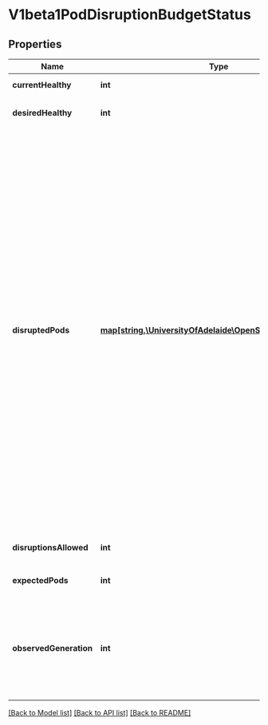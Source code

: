 # V1beta1PodDisruptionBudgetStatus

## Properties
Name | Type | Description | Notes
------------ | ------------- | ------------- | -------------
**currentHealthy** | **int** | current number of healthy pods | 
**desiredHealthy** | **int** | minimum desired number of healthy pods | 
**disruptedPods** | [**map[string,\UniversityOfAdelaide\OpenShift\Model\V1Time]**](V1Time.md) | DisruptedPods contains information about pods whose eviction was processed by the API server eviction subresource handler but has not yet been observed by the PodDisruptionBudget controller. A pod will be in this map from the time when the API server processed the eviction request to the time when the pod is seen by PDB controller as having been marked for deletion (or after a timeout). The key in the map is the name of the pod and the value is the time when the API server processed the eviction request. If the deletion didn&#39;t occur and a pod is still there it will be removed from the list automatically by PodDisruptionBudget controller after some time. If everything goes smooth this map should be empty for the most of the time. Large number of entries in the map may indicate problems with pod deletions. | 
**disruptionsAllowed** | **int** | Number of pod disruptions that are currently allowed. | 
**expectedPods** | **int** | total number of pods counted by this disruption budget | 
**observedGeneration** | **int** | Most recent generation observed when updating this PDB status. PodDisruptionsAllowed and other status informatio is valid only if observedGeneration equals to PDB&#39;s object generation. | [optional] 

[[Back to Model list]](../README.md#documentation-for-models) [[Back to API list]](../README.md#documentation-for-api-endpoints) [[Back to README]](../README.md)



